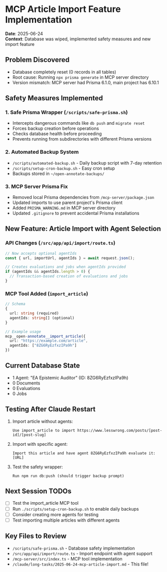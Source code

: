 # MCP Article Import Feature Implementation
**Date**: 2025-06-24  
**Context**: Database was wiped, implemented safety measures and new import feature

## Problem Discovered
- Database completely reset (0 records in all tables)
- Root cause: Running `npx prisma generate` in MCP server directory
- Version mismatch: MCP server had Prisma 6.1.0, main project has 6.10.1

## Safety Measures Implemented

### 1. Safe Prisma Wrapper (`/scripts/safe-prisma.sh`)
- Intercepts dangerous commands like `db push` and `migrate reset`
- Forces backup creation before operations
- Checks database health before proceeding
- Prevents running from subdirectories with different Prisma versions

### 2. Automated Backup System
- `/scripts/automated-backup.sh` - Daily backup script with 7-day retention
- `/scripts/setup-cron-backup.sh` - Easy cron setup
- Backups stored in `~/open-annotate-backups/`

### 3. MCP Server Prisma Fix
- Removed local Prisma dependencies from `/mcp-server/package.json`
- Updated imports to use parent project's Prisma client
- Added `PRISMA_WARNING.md` in MCP server directory
- Updated `.gitignore` to prevent accidental Prisma installations

## New Feature: Article Import with Agent Selection

### API Changes (`/src/app/api/import/route.ts`)
```typescript
// Now accepts optional agentIds
const { url, importUrl, agentIds } = await request.json();

// Creates evaluations and jobs when agentIds provided
if (agentIds && agentIds.length > 0) {
  // Transaction-based creation of evaluations and jobs
}
```

### MCP Tool Added (`import_article`)
```typescript
// Schema
{
  url: string (required)
  agentIds: string[] (optional)
}

// Example usage
mcp__open-annotate__import_article({
  url: "https://example.com/article",
  agentIds: ["8ZG6RyEzfxzIPa9h"]
})
```

## Current Database State
- 1 Agent: "EA Epistemic Auditor" (ID: 8ZG6RyEzfxzIPa9h)
- 0 Documents
- 0 Evaluations
- 0 Jobs

## Testing After Claude Restart
1. Import article without agents:
   ```
   Use import_article to import https://www.lesswrong.com/posts/[post-id]/[post-slug]
   ```

2. Import with specific agent:
   ```
   Import this article and have agent 8ZG6RyEzfxzIPa9h evaluate it: [URL]
   ```

3. Test the safety wrapper:
   ```
   Run npm run db:push (should trigger backup prompt)
   ```

## Next Session TODOs
- [ ] Test the import_article MCP tool
- [ ] Run `./scripts/setup-cron-backup.sh` to enable daily backups
- [ ] Consider creating more agents for testing
- [ ] Test importing multiple articles with different agents

## Key Files to Review
- `/scripts/safe-prisma.sh` - Database safety implementation
- `/src/app/api/import/route.ts` - Import endpoint with agent support
- `/mcp-server/src/index.ts` - MCP tool implementation
- `/claude/long-tasks/2025-06-24-mcp-article-import.md` - This file!